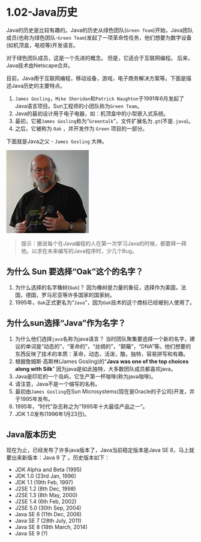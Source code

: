 # 1.02-Java历史

Java的历史是比较有趣的。Java的历史从绿色团队(`Green Team`)开始，Java团队成员(也称为绿色团队-`Green Team`)发起了一项革命性任务，他们想要为数字设备(如机顶盒，电视等)开发语言。

对于绿色团队成员，这是一个先进的概念。 但是，它适合于互联网编程。 后来，Java技术由Netscape合并。

目前，Java用于互联网编程，移动设备，游戏，电子商务解决方案等。下面是描述Java历史的主要特点。

1. `James Gosling`，`Mike Sheridan`和`Patrick Naughton`于1991年6月发起了Java语言项目。Sun工程师的小团队称为`Green Team`。
2. Java的最初设计用于电子电器，如：机顶盒中的小型嵌入式系统。
3. 最初，它被`James Gosling`称为“`Greentalk`”，文件扩展名为`.gt`(不是`.java`)。
4. 之后，它被称为 `Oak` ，并开发作为 `Green` 项目的一部分。

下面就是Java之父 - `James Gosling` 大神。

![img](./images/686140245_35550.jpg)



> 提示：据说每个在Java编程的人在第一次学习Java的时候，都要拜一拜他。以求在未来编写的Java程序时，少几个Bug。

## 为什么 Sun 要选择“Oak”这个的名字？

1. 为什么选择的名字橡树(`Oak`)？ 因为橡树是力量的象征，选择作为美国，法国，德国，罗马尼亚等许多国家的国家树。
2. 1995年，`Oak`正式更名为“`Java`”，因为`Oak`技术的这个商标已经被别人使用了。

## 为什么sun选择“Java”作为名字？

1. 为什么他们选择`java`名称为java语言？ 当时团队聚集要选择一个新的名字，建议的单词是“动态的”，“革命的”，“丝绸的”，“颠簸”，“DNA”等。他们想要的东西反映了技术的本质：革命，动态，活泼，酷，独特，容易拼写和有趣。
2. 根据詹姆斯·高斯林(James Gosling)的“**Java was one of the top choices along with Silk**” 因为java是如此独特，大多数团队成员都喜欢java。
3. Java是印尼的一个岛屿，它生产第一杯咖啡(称为java咖啡)。
4. 请注意，Java不是一个缩写的名称。
5. 最初由`James Gosling`在Sun Microsystems(现在是Oracle的子公司)开发，并于1995年发布。
6. 1995年，“时代”杂志称之为“1995年十大最佳产品之一”。
7. JDK 1.0发布(1996年1月23日)。

## Java版本历史

现在为止，已经发布了许多java版本了，Java当前稳定版本是Java SE 8，马上就要出来新版本：Java 9 了 。历史版本如下：

- JDK Alpha and Beta (1995)
- JDK 1.0 (23rd Jan, 1996)
- JDK 1.1 (19th Feb, 1997)
- J2SE 1.2 (8th Dec, 1998)
- J2SE 1.3 (8th May, 2000)
- J2SE 1.4 (6th Feb, 2002)
- J2SE 5.0 (30th Sep, 2004)
- Java SE 6 (11th Dec, 2006)
- Java SE 7 (28th July, 2011)
- Java SE 8 (18th March, 2014)
- Java SE 9 (?)